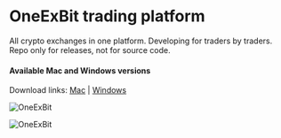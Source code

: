 # OneExBit trading platform

All crypto exchanges in one platform. Developing for traders by traders.
Repo only for releases, not for source code.

#### Available Mac and Windows versions

Download links:  [Mac](https://github.com/oneexbit/oneexbit-release/releases/download/v0.1.9/oneexbit-platform-0.1.9.dmg)   |   [Windows](https://github.com/oneexbit/oneexbit-release/releases/download/v0.1.9/oneexbit-platform-0.1.9.msi)


![OneExBit](https://raw.githubusercontent.com/oneexbit/oneexbit-release/master/1.png)

![OneExBit](https://raw.githubusercontent.com/oneexbit/oneexbit-release/master/2.png)

